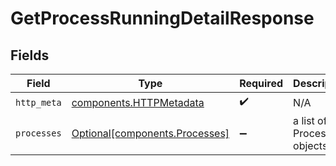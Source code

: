 # GetProcessRunningDetailResponse


## Fields

| Field                                                                  | Type                                                                   | Required                                                               | Description                                                            |
| ---------------------------------------------------------------------- | ---------------------------------------------------------------------- | ---------------------------------------------------------------------- | ---------------------------------------------------------------------- |
| `http_meta`                                                            | [components.HTTPMetadata](../../models/components/httpmetadata.md)     | :heavy_check_mark:                                                     | N/A                                                                    |
| `processes`                                                            | [Optional[components.Processes]](../../models/components/processes.md) | :heavy_minus_sign:                                                     | a list of Process objects                                              |
